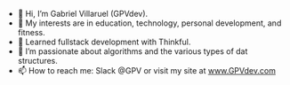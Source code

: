 - 👋 Hi, I’m Gabriel Villaruel (GPVdev).
- 👀 My interests are in education, technology, personal development, and fitness.
- 🌱 Learned fullstack development with Thinkful.
- 💞️ I’m passionate about algorithms and the various types of dat structures.
- 📫 How to reach me: Slack @GPV or visit my site at www.GPVdev.com

<!---
GPVcode/GPVcode is a ✨ special ✨ repository because its `README.md` (this file) appears on your GitHub profile.
You can click the Preview link to take a look at your changes.
--->
